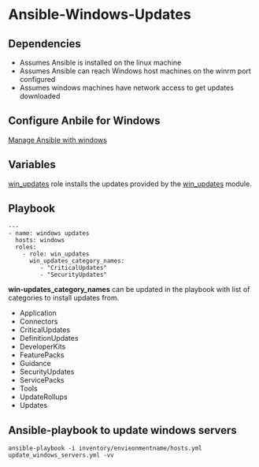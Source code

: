 # Ansible-Windows-Updates

## Dependencies
* Assumes Ansible is installed on the linux machine
* Assumes Ansible can reach Windows host machines on the winrm port configured
* Assumes windows machines have network access to get updates downloaded

## Configure Anbile for Windows 
[Manage Ansible with windows](https://github.com/vinod-reddy/ansible-Windows-Updates/wiki/Manage-Windows-with-Ansble---Configuration)

## Variables
[win_updates](https://github.com/vinod-reddy/ansible-Windows-Updates/tree/master/roles/win_updates) role installs the updates provided by the [win_updates](http://docs.ansible.com/ansible/latest/win_updates_module.html) module. 

## Playbook
```
---
- name: windows updates
  hosts: windows
  roles:
    - role: win_updates
      win_updates_category_names:
         - "CriticalUpdates"
         - "SecurityUpdates"
```
**win-updates_category_names**  can be updated in the playbook with list of categories to install updates from. 
* Application
* Connectors
* CriticalUpdates
* DefinitionUpdates
* DeveloperKits
* FeaturePacks
* Guidance
* SecurityUpdates
* ServicePacks
* Tools
* UpdateRollups
* Updates

## Ansible-playbook to update windows servers

```
ansible-playbook -i inventory/envieonmentname/hosts.yml update_windows_servers.yml -vv
```
